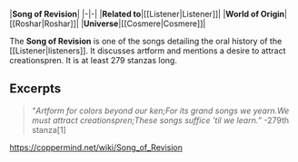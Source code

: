 |**Song of Revision**|
|-|-|
|**Related to**|[[Listener\|Listener]]|
|**World of Origin**|[[Roshar\|Roshar]]|
|**Universe**|[[Cosmere\|Cosmere]]|

The **Song of Revision** is one of the songs detailing the oral history of the [[Listener\|listeners]]. It discusses artform and mentions a desire to attract creationspren. It is at least 279 stanzas long.

## Excerpts
>“*Artform for colors beyond our ken;For its grand songs we yearn.We must attract creationspren;These songs suffice 'til we learn.*”
\-279th stanza[1]



https://coppermind.net/wiki/Song_of_Revision